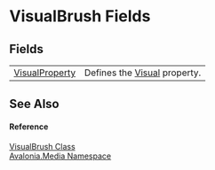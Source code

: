 # VisualBrush Fields




## Fields
<table>
<tr>
<td><a href="F_Avalonia_Media_VisualBrush_VisualProperty">VisualProperty</a></td>
<td>Defines the <a href="P_Avalonia_Media_VisualBrush_Visual">Visual</a> property.</td>
</tr>
</table>

## See Also


#### Reference
<a href="T_Avalonia_Media_VisualBrush">VisualBrush Class</a>  
<a href="N_Avalonia_Media">Avalonia.Media Namespace</a>  

